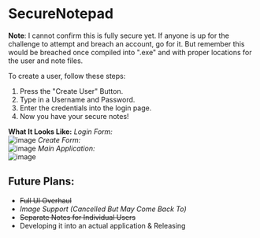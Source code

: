 # SecureNotepad

**Note**: I cannot confirm this is fully secure yet. If anyone is up for the challenge to attempt and breach an account, go for it. But remember this would be breached once compiled into ".exe" and with proper locations for the user and note files.

To create a user, follow these steps:
1. Press the "Create User" Button.
2. Type in a Username and Password.
3. Enter the credentials into the login page.
4. Now you have your secure notes!

**What It Looks Like:**
*Login Form:* <br />
![image](https://github.com/Turnrp/SecureNotepad/assets/70816015/6eff55a6-5173-475c-be8c-129563016bf5)
*Create Form:* <br />
![image](https://github.com/Turnrp/SecureNotepad/assets/70816015/5f9b7b32-8904-4df1-9262-89b19cdbe08e)
*Main Application:* <br />
![image](https://github.com/Turnrp/SecureNotepad/assets/70816015/fe07786d-ba96-42de-960d-cff2ed57c2c0)


## Future Plans:
- ~~Full UI Overhaul~~
- *Image Support (Cancelled But May Come Back To)*
- ~~Separate Notes for Individual Users~~
- Developing it into an actual application & Releasing
